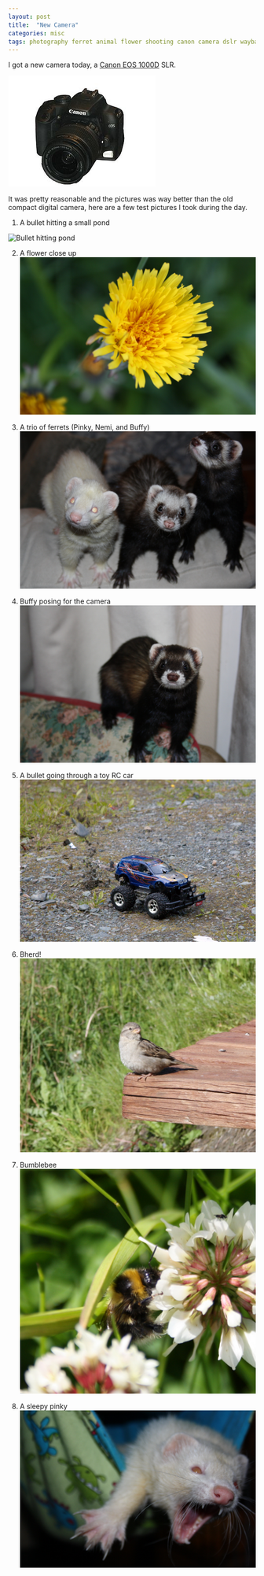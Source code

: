 ```yaml
---
layout: post
title:  "New Camera"
categories: misc
tags: photography ferret animal flower shooting canon camera dslr waybackmachine
---
```


I got a new camera today, a [Canon EOS 1000D](http://en.wikipedia.org/wiki/Canon_EOS_1000D) SLR.

![Canon EOS 1000D](/images/2009-canon.jpg)

It was pretty reasonable and  the pictures was way better than the old compact digital camera, here are a few test pictures I took during the day.

1) A bullet hitting a small pond

![Bullet hitting pond](/images/2009-bullet-water.jpg)

2) A flower close up
![flower macro](/images/2009-flower.jpg)

3) A trio of ferrets (Pinky, Nemi, and Buffy)
![three ferrets](/images/2009-ferrets.jpg)

4) Buffy posing for the camera
![ferret](/images/2009-buffy.jpg)

5) A bullet going through a toy RC car
![rc car diveby](/images/2009-bullet-car.jpg)

6) Bherd!
![bird](/images/2009-bird.jpg)

7) Bumblebee
![bumblebee](/images/2009-bumblebee.jpg)

8) A sleepy pinky
![ferret yawning](/images/2009-pinky.jpg)

